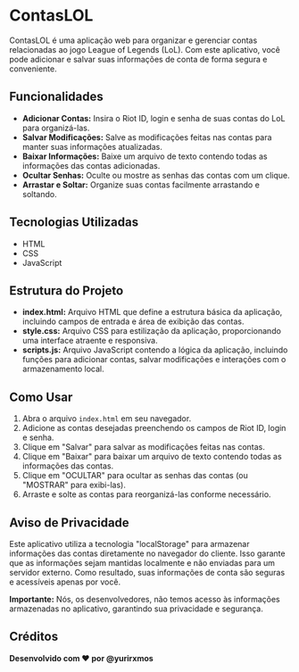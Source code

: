 # ContasLOL

ContasLOL é uma aplicação web para organizar e gerenciar contas relacionadas ao jogo League of Legends (LoL). Com este aplicativo, você pode adicionar e salvar suas informações de conta de forma segura e conveniente.

## Funcionalidades

- **Adicionar Contas:** Insira o Riot ID, login e senha de suas contas do LoL para organizá-las.
- **Salvar Modificações:** Salve as modificações feitas nas contas para manter suas informações atualizadas.
- **Baixar Informações:** Baixe um arquivo de texto contendo todas as informações das contas adicionadas.
- **Ocultar Senhas:** Oculte ou mostre as senhas das contas com um clique.
- **Arrastar e Soltar:** Organize suas contas facilmente arrastando e soltando.

## Tecnologias Utilizadas

- HTML
- CSS
- JavaScript

## Estrutura do Projeto

- **index.html:** Arquivo HTML que define a estrutura básica da aplicação, incluindo campos de entrada e área de exibição das contas.
- **style.css:** Arquivo CSS para estilização da aplicação, proporcionando uma interface atraente e responsiva.
- **scripts.js:** Arquivo JavaScript contendo a lógica da aplicação, incluindo funções para adicionar contas, salvar modificações e interações com o armazenamento local.

## Como Usar

1. Abra o arquivo `index.html` em seu navegador.
2. Adicione as contas desejadas preenchendo os campos de Riot ID, login e senha.
3. Clique em "Salvar" para salvar as modificações feitas nas contas.
4. Clique em "Baixar" para baixar um arquivo de texto contendo todas as informações das contas.
5. Clique em "OCULTAR" para ocultar as senhas das contas (ou "MOSTRAR" para exibi-las).
6. Arraste e solte as contas para reorganizá-las conforme necessário.

## Aviso de Privacidade

Este aplicativo utiliza a tecnologia "localStorage" para armazenar informações das contas diretamente no navegador do cliente. Isso garante que as informações sejam mantidas localmente e não enviadas para um servidor externo. Como resultado, suas informações de conta são seguras e acessíveis apenas por você.

**Importante:** Nós, os desenvolvedores, não temos acesso às informações armazenadas no aplicativo, garantindo sua privacidade e segurança.

## Créditos

**Desenvolvido com ❤️ por @yurirxmos**

